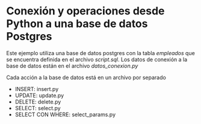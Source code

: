# Conexión y operaciones desde Python a una base de datos Postgres

Este ejemplo utiliza una base de datos postgres con la tabla *empleados* que se encuentra definida en el archivo *script.sql*.
Los datos de conexión a la base de datos están en el archivo *datos_conexion.py*

Cada acción a la base de datos está en un archivo por separado
- INSERT: insert.py
- UPDATE: update.py
- DELETE: delete.py
- SELECT: select.py
- SELECT CON WHERE: select_params.py